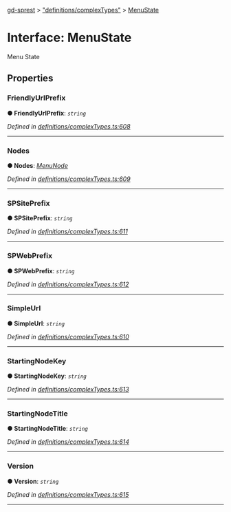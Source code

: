 [gd-sprest](../README.md) > ["definitions/complexTypes"](../modules/_definitions_complextypes_.md) > [MenuState](../interfaces/_definitions_complextypes_.menustate.md)



# Interface: MenuState


Menu State


## Properties
<a id="friendlyurlprefix"></a>

###  FriendlyUrlPrefix

**●  FriendlyUrlPrefix**:  *`string`* 

*Defined in [definitions/complexTypes.ts:608](https://github.com/gunjandatta/sprest/blob/3de79f1/src/definitions/complexTypes.ts#L608)*





___

<a id="nodes"></a>

###  Nodes

**●  Nodes**:  *[MenuNode](_definitions_complextypes_.menunode.md)* 

*Defined in [definitions/complexTypes.ts:609](https://github.com/gunjandatta/sprest/blob/3de79f1/src/definitions/complexTypes.ts#L609)*





___

<a id="spsiteprefix"></a>

###  SPSitePrefix

**●  SPSitePrefix**:  *`string`* 

*Defined in [definitions/complexTypes.ts:611](https://github.com/gunjandatta/sprest/blob/3de79f1/src/definitions/complexTypes.ts#L611)*





___

<a id="spwebprefix"></a>

###  SPWebPrefix

**●  SPWebPrefix**:  *`string`* 

*Defined in [definitions/complexTypes.ts:612](https://github.com/gunjandatta/sprest/blob/3de79f1/src/definitions/complexTypes.ts#L612)*





___

<a id="simpleurl"></a>

###  SimpleUrl

**●  SimpleUrl**:  *`string`* 

*Defined in [definitions/complexTypes.ts:610](https://github.com/gunjandatta/sprest/blob/3de79f1/src/definitions/complexTypes.ts#L610)*





___

<a id="startingnodekey"></a>

###  StartingNodeKey

**●  StartingNodeKey**:  *`string`* 

*Defined in [definitions/complexTypes.ts:613](https://github.com/gunjandatta/sprest/blob/3de79f1/src/definitions/complexTypes.ts#L613)*





___

<a id="startingnodetitle"></a>

###  StartingNodeTitle

**●  StartingNodeTitle**:  *`string`* 

*Defined in [definitions/complexTypes.ts:614](https://github.com/gunjandatta/sprest/blob/3de79f1/src/definitions/complexTypes.ts#L614)*





___

<a id="version"></a>

###  Version

**●  Version**:  *`string`* 

*Defined in [definitions/complexTypes.ts:615](https://github.com/gunjandatta/sprest/blob/3de79f1/src/definitions/complexTypes.ts#L615)*





___


